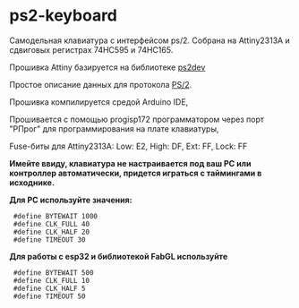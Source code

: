 # ps2-keyboard
Самодельная клавиатура с интерфейсом ps/2.
Собрана на Attiny2313A и сдвиговых регистрах 74HC595 и 74HC165.

Прошивка Attiny базируется на библиотеке [ps2dev](https://github.com/Harvie/ps2dev)

Простое описание данных для протокола [PS/2](https://marsohod.org/11-blog/57-ps2proto).

Прошивка компилируется средой Arduino IDE,

Прошивается с помощью progisp172 программатором через порт "РПрог" для программирования на плате клавиатуры,

Fuse-биты для Attiny2313A: 
Low: E2, High: DF, Ext: FF, Lock: FF

**Имейте ввиду, клавиатура не настраивается под ваш PC или контроллер автоматически,
придется играться с таймингами в исходнике.**

**Для PC используйте значения:**
```
 #define BYTEWAIT 1000
 #define CLK_FULL 40 
 #define CLK_HALF 20
 #define TIMEOUT 30
```

**Для работы с esp32 и библиотекой FabGL используйте**
```
 #define BYTEWAIT 500
 #define CLK_FULL 10 
 #define CLK_HALF 5
 #define TIMEOUT 50
```
